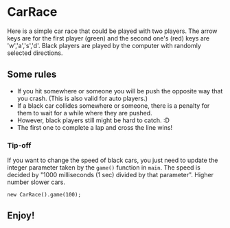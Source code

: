 # CarRace
Here is a simple car race that could be played with two players.
The arrow keys are for the first player (green) and the second one's (red) keys are 'w','a','s','d'.
Black players are played by the computer with randomly selected directions.

## Some rules
- If you hit somewhere or someone you will be push the opposite way that you crash. (This is also valid for auto players.)
- If a black car collides somewhere or someone, there is a penalty for them to wait for a while where they are pushed.
- However, black players still might be hard to catch. :D
- The first one to complete a lap and cross the line wins!

### Tip-off
If you want to change the speed of black cars, you just need to update the integer parameter taken by the `game()` function in `main`.
The speed is decided by "1000 milliseconds (1 sec) divided by that parameter". Higher number slower cars.
```
new CarRace().game(100); 
```

## Enjoy!
